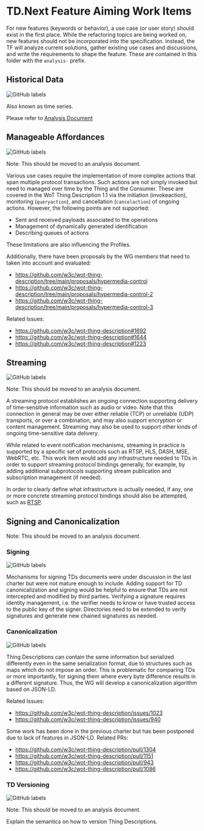 # TD.Next Feature Aiming Work Items

For new features (keywords or behavior), a use case (or user story) should exist in the first place.
While the refactoring topics are being worked on, new features should not be incorporated into the specification.
Instead, the TF will analyze current solutions, gather existing use cases and discussions, and write the requirements to shape the feature.
These are contained in this folder with the `analysis-` prefix.

## Historical Data

![GitHub labels](https://img.shields.io/github/labels/w3c/wot-thing-description/historical%20data)

Also known as time series.

Please refer to [Analysis Document](./../analysis-historical-data-work-item.md)

## Manageable Affordances

![GitHub labels](https://img.shields.io/github/labels/w3c/wot-thing-description/manageable%20affordances)

Note: This should be moved to an analysis document.

Various use cases require the implementation of more complex actions that span multiple protocol transactions. Such actions are not simply invoked but need to managed over time by the Thing and the Consumer.
These are covered in the WoT Thing Description 1.1 via the initiation (invokeaction), monitoring (`queryaction`), and cancellation (`cancelaction`) of ongoing actions.
However, the following points are not supported:

- Sent and received payloads associated to the operations
- Management of dynamically generated identification
- Describing queues of actions

These limitations are also influencing the Profiles.

Additionally, there have been proposals by the WG members that need to taken into account and evaluated:

- <https://github.com/w3c/wot-thing-description/tree/main/proposals/hypermedia-control>
- <https://github.com/w3c/wot-thing-description/tree/main/proposals/hypermedia-control-2>
- <https://github.com/w3c/wot-thing-description/tree/main/proposals/hypermedia-control-3>

Related Issues:

- <https://github.com/w3c/wot-thing-description#1692>
- <https://github.com/w3c/wot-thing-description#1644>
- <https://github.com/w3c/wot-thing-description#1223>

## Streaming

![GitHub labels](https://img.shields.io/github/labels/w3c/wot-thing-description/streaming)

Note: This should be moved to an analysis document.

A streaming protocol establishes an ongoing connection supporting delivery of time-sensitive information such as audio or video.
Note that this connection in general may be over either reliable (TCP) or unreliable (UDP) transports, or over a combination, and may also support encryption or content management.
Streaming may also be used to support other kinds of ongoing time-sensitive data delivery.

While related to event notification mechanisms, streaming in practice is supported by a specific set of protocols such as RTSP, HLS, DASH, MSE, WebRTC, etc.
This work item would add any infrastructure needed to TDs in order to support streaming protocol bindings generally, for example, by adding additional subprotocols supporting stream publication and subscription management (if needed).

In order to clearly define what infrastructure is actually needed, if any, one or more concrete streaming protocol bindings should also be attempted, such as [RTSP](https://w3c.github.io/wot-charter-drafts/wot-wg-2023-details.html#rtsp-binding-workitem).

## Signing and Canonicalization

Note: This should be moved to an analysis document.

### Signing

![GitHub labels](https://img.shields.io/github/labels/w3c/wot-thing-description/signing)

Mechanisms for signing TDs documents were under discussion in the last charter but were not mature enough to include.
Adding support for TD canonicalization and signing would be helpful to ensure that TDs are not intercepted and modified by third parties.
Verifying a signature requires identity management, i.e. the verifier needs to know or have trusted access to the public key of the signer.
Directories need to be extended to verify signatures and generate new chained signatures as needed.

### Canonicalization

![GitHub labels](https://img.shields.io/github/labels/w3c/wot-thing-description/canonicaliziation)

Thing Descriptions can contain the same information but serialized differently even in the same serialization format, due to structures such as maps which do not impose an order.
This is problematic for comparing TDs or more importantly, for signing them where every byte difference results in a different signature.
Thus, the WG will develop a canonicalization algorithm based on JSON-LD.

Related Issues:

- <https://github.com/w3c/wot-thing-description/issues/1023>
- <https://github.com/w3c/wot-thing-description/issues/940>

Some work has been done in the previous charter but has been postponed due to lack of features in JSON-LD. Related PRs:

- <https://github.com/w3c/wot-thing-description/pull/1304>
- <https://github.com/w3c/wot-thing-description/pull/1151>
- <https://github.com/w3c/wot-thing-description/pull/943>
- <https://github.com/w3c/wot-thing-description/pull/1086>

### TD Versioning

![GitHub labels](https://img.shields.io/github/labels/w3c/wot-thing-description/versioning)

Note: This should be moved to an analysis document.

Explain the semantics on how to version Thing Descriptions.
